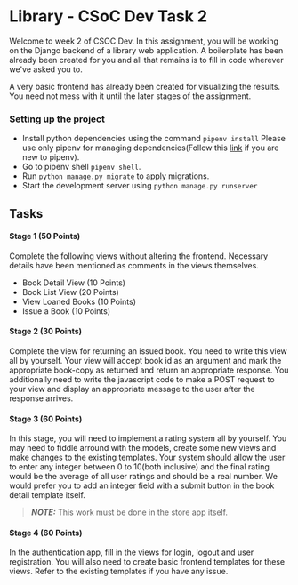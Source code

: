 # Library - CSoC Dev Task 2

Welcome to week 2 of CSOC Dev. In this assignment, you will be working on the Django backend of a library web application. A boilerplate has been already been created for you and all that remains is to fill in code wherever we've asked you to.

A very basic frontend has already been created for visualizing the results. You need not mess with it until the later stages of the assignment.


### Setting up the project

- Install python dependencies using the command `pipenv install` Please use only pipenv for managing dependencies(Follow this [link](https://realpython.com/pipenv-guide/) if you are new to pipenv).
- Go to pipenv shell `pipenv shell`.
- Run `python manage.py migrate` to apply migrations.
- Start the development server using `python manage.py runserver`


## Tasks
#### Stage 1 (50 Points)
Complete the following views without altering the frontend. Necessary details have been mentioned as comments in the views themselves.

* Book Detail View (10 Points)
* Book List View (20 Points)
* View Loaned Books (10 Points)
* Issue a Book (10 Points)

#### Stage 2 (30 Points)
Complete the view for returning an issued book. You need to write this view all by yourself. Your view will accept book id as an argument and mark the appropriate book-copy as returned and return an appropriate response. You additionally need to write the javascript code to make a POST request to your view and display an appropriate message to the user after the response arrives.

#### Stage 3 (60 Points)
In this stage, you will need to implement a rating system all by yourself. You may need to fiddle arround with the models, create some new views and make changes to the existing templates. Your system should allow the user to enter any integer between 0 to 10(both inclusive) and the final rating would be the average of all user ratings and should be a real number.
We would prefer you to add an integer field with a submit button in the book detail template itself.
> **_NOTE:_**  This work must be done in the store app itself.

#### Stage 4 (60 Points)
In the authentication app, fill in the views for login, logout and user registration. You will also need to create basic frontend templates for these views. Refer to the existing templates if you have any issue.


